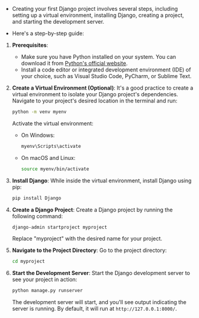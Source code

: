 * Creating your first Django project involves several steps, including setting up a virtual environment, installing Django, creating a project, and starting the development server. 

* Here's a step-by-step guide:

1. **Prerequisites**:
   - Make sure you have Python installed on your system. You can download it from [Python's official website](https://www.python.org/downloads/).
   - Install a code editor or integrated development environment (IDE) of your choice, such as Visual Studio Code, PyCharm, or Sublime Text.

2. **Create a Virtual Environment (Optional)**:
   It's a good practice to create a virtual environment to isolate your Django project's dependencies. Navigate to your project's desired location in the terminal and run:

   ```bash
   python -m venv myenv
   ```

   Activate the virtual environment:
   
   - On Windows:
     ```bash
     myenv\Scripts\activate
     ```
   - On macOS and Linux:
     ```bash
     source myenv/bin/activate
     ```

3. **Install Django**:
   While inside the virtual environment, install Django using pip:

   ```bash
   pip install Django
   ```

4. **Create a Django Project**:
   Create a Django project by running the following command:

   ```bash
   django-admin startproject myproject
   ```

   Replace "myproject" with the desired name for your project.

5. **Navigate to the Project Directory**:
   Go to the project directory:

   ```bash
   cd myproject
   ```


6. **Start the Development Server**:
   Start the Django development server to see your project in action:

   ```bash
   python manage.py runserver
   ```

   The development server will start, and you'll see output indicating the server is running. By default, it will run at `http://127.0.0.1:8000/`.


